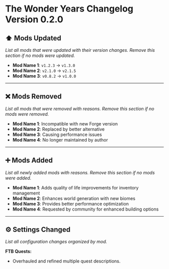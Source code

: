 # The Wonder Years Changelog Version 0.2.0

## ⬆️ Mods Updated
*List all mods that were updated with their version changes. Remove this section if no mods were updated.*

- **Mod Name 1**: `v1.2.3` → `v1.3.0`
- **Mod Name 2**: `v2.1.0` → `v2.1.5`
- **Mod Name 3**: `v0.8.2` → `v1.0.0`

---

## ❌ Mods Removed
*List all mods that were removed with reasons. Remove this section if no mods were removed.*

- **Mod Name 1**: Incompatible with new Forge version
- **Mod Name 2**: Replaced by better alternative
- **Mod Name 3**: Causing performance issues
- **Mod Name 4**: No longer maintained by author

---

## ➕ Mods Added
*List all newly added mods with reasons. Remove this section if no mods were added.*

- **Mod Name 1**: Adds quality of life improvements for inventory management
- **Mod Name 2**: Enhances world generation with new biomes
- **Mod Name 3**: Provides better performance optimization
- **Mod Name 4**: Requested by community for enhanced building options

---

## ⚙️ Settings Changed
*List all configuration changes organized by mod.*

**FTB Quests:**
- Overhauled and refined multiple quest descriptions.

